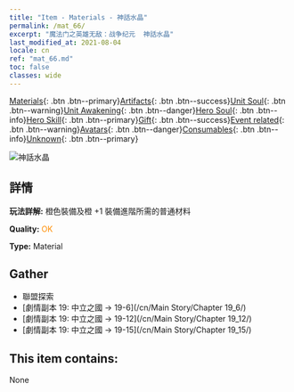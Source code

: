 ```yaml
---
title: "Item - Materials - 神話水晶"
permalink: /mat_66/
excerpt: "魔法门之英雄无敌：战争纪元  神話水晶"
last_modified_at: 2021-08-04
locale: cn
ref: "mat_66.md"
toc: false
classes: wide
---
```

 [Materials](/ItemsCN/){: .btn .btn--primary}[Artifacts](/ItemsCN/Artifacts/){: .btn .btn--success}[Unit Soul](/ItemsCN/UnitSoul/){: .btn .btn--warning}[Unit Awakening](/ItemsCN/UnitAwakening/){: .btn .btn--danger}[Hero Soul](/ItemsCN/HeroSoul/){: .btn .btn--info}[Hero Skill](/ItemsCN/HeroSkill/){: .btn .btn--primary}[Gift](/ItemsCN/Gift/){: .btn .btn--success}[Event related](/ItemsCN/Events/){: .btn .btn--warning}[Avatars](/ItemsCN/Avatars/){: .btn .btn--danger}[Consumables](/ItemsCN/Consumables/){: .btn .btn--info}[Unknown](/ItemsCN/Unknown/){: .btn .btn--primary}

 ![神話水晶](/images/t/i_cailiao_shuijing3.png)

## 詳情
 **玩法詳解:** 橙色裝備及橙 +1 裝備進階所需的普通材料

 **Quality:** <span style="color: #FF8C00">OK</span>

 **Type:** Material

## Gather

*    聯盟探索 
*    [劇情副本 19: 中立之國 -> 19-6](/cn/Main Story/Chapter 19_6/) 
*    [劇情副本 19: 中立之國 -> 19-12](/cn/Main Story/Chapter 19_12/) 
*    [劇情副本 19: 中立之國 -> 19-15](/cn/Main Story/Chapter 19_15/) 

## This item contains:

  None

